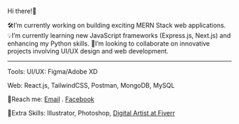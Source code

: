 Hi there!👋

🛠️I’m currently working on building exciting MERN Stack web applications.
💡I’m currently learning new JavaScript frameworks (Express.js, Next.js) and enhancing my Python skills.
🔭I’m looking to collaborate on innovative projects involving UI/UX design and web development.

----------
Tools:
UI/UX: Figma/Adobe XD

Web: React.js, TailwindCSS, Postman, MongoDB, MySQL


🤝Reach me: 
[Email](tamimahamed016@gmail.com)  .
[Facebook](https://www.facebook.com/tamim.ssgt/)


📌Extra Skills:
Illustrator, Photoshop, 
[Digital Artist at Fiverr](https://www.fiverr.com/tamimahamed365)


